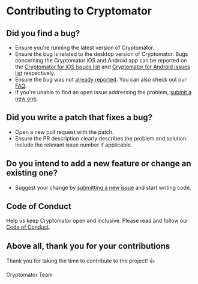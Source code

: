 # Contributing to Cryptomator

## Did you find a bug?

- Ensure you're running the latest version of Cryptomator.
- Ensure the bug is related to the desktop version of Cryptomator. Bugs concerning the Cryptomator iOS and Android app can be reported on the [Cryptomator for iOS issues list](https://github.com/cryptomator/ios/issues) and [Cryptomator for Android issues list](https://github.com/cryptomator/android/issues) respectively.
- Ensure the bug was not [already reported](https://github.com/cryptomator/cryptomator/issues). You can also check out our [FAQ](https://community.cryptomator.org/c/kb/faq).
- If you're unable to find an open issue addressing the problem, [submit a new one](https://github.com/cryptomator/cryptomator/issues/new/choose).

## Did you write a patch that fixes a bug?

- Open a new pull request with the patch.
- Ensure the PR description clearly describes the problem and solution. Include the relevant issue number if applicable.

## Do you intend to add a new feature or change an existing one?

- Suggest your change by [submitting a new issue](https://github.com/cryptomator/cryptomator/issues/new/choose) and start writing code.

## Code of Conduct

Help us keep Cryptomator open and inclusive. Please read and follow our [Code of Conduct](https://github.com/cryptomator/cryptomator/blob/develop/.github/CODE_OF_CONDUCT.md).

## Above all, thank you for your contributions

Thank you for taking the time to contribute to the project! :+1:

Cryptomator Team
